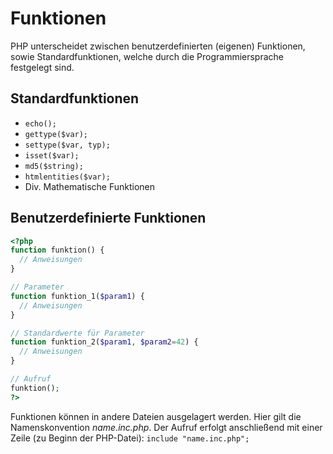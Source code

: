 # Funktionen

PHP unterscheidet zwischen benutzerdefinierten (eigenen) Funktionen, sowie Standardfunktionen, welche durch die Programmiersprache festgelegt sind.

## Standardfunktionen

* ```echo();```
* ```gettype($var);```
* ```settype($var, typ);```
* ```isset($var);```
* ```md5($string);```
* ```htmlentities($var);```
* Div. Mathematische Funktionen

## Benutzerdefinierte Funktionen

```PHP
<?php
function funktion() {
  // Anweisungen
}

// Parameter
function funktion_1($param1) {
  // Anweisungen
}

// Standardwerte für Parameter
function funktion_2($param1, $param2=42) {
  // Anweisungen
}

// Aufruf
funktion();
?>
```

Funktionen können in andere Dateien ausgelagert werden. Hier gilt die Namenskonvention *name.inc.php*. Der Aufruf erfolgt anschließend mit einer Zeile (zu Beginn der PHP-Datei): ```include "name.inc.php";```
